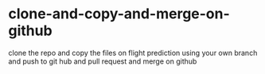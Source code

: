 # clone-and-copy-and-merge-on-github
clone the repo and copy the files on flight prediction using your own branch and push to git hub and pull request and merge on github
